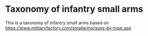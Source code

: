 # Taxonomy of infantry small arms

This is a taxonomy of infantry small arms based on https://www.militaryfactory.com/smallarms/guns-by-type.asp

